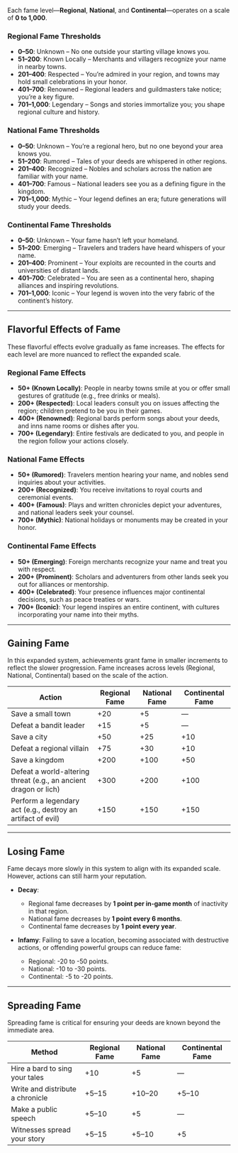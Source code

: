 Each fame level—**Regional**, **National**, and **Continental**—operates on a scale of **0 to 1,000**.

### **Regional Fame Thresholds**

- **0–50**: Unknown – No one outside your starting village knows you.
- **51–200**: Known Locally – Merchants and villagers recognize your name in nearby towns.
- **201–400**: Respected – You’re admired in your region, and towns may hold small celebrations in your honor.
- **401–700**: Renowned – Regional leaders and guildmasters take notice; you’re a key figure.
- **701–1,000**: Legendary – Songs and stories immortalize you; you shape regional culture and history.

### **National Fame Thresholds**

- **0–50**: Unknown – You’re a regional hero, but no one beyond your area knows you.
- **51–200**: Rumored – Tales of your deeds are whispered in other regions.
- **201–400**: Recognized – Nobles and scholars across the nation are familiar with your name.
- **401–700**: Famous – National leaders see you as a defining figure in the kingdom.
- **701–1,000**: Mythic – Your legend defines an era; future generations will study your deeds.

### **Continental Fame Thresholds**

- **0–50**: Unknown – Your fame hasn’t left your homeland.
- **51–200**: Emerging – Travelers and traders have heard whispers of your name.
- **201–400**: Prominent – Your exploits are recounted in the courts and universities of distant lands.
- **401–700**: Celebrated – You are seen as a continental hero, shaping alliances and inspiring revolutions.
- **701–1,000**: Iconic – Your legend is woven into the very fabric of the continent’s history.

---

## **Flavorful Effects of Fame**

These flavorful effects evolve gradually as fame increases. The effects for each level are more nuanced to reflect the expanded scale.

### **Regional Fame Effects**

- **50+ (Known Locally)**: People in nearby towns smile at you or offer small gestures of gratitude (e.g., free drinks or meals).
- **200+ (Respected)**: Local leaders consult you on issues affecting the region; children pretend to be you in their games.
- **400+ (Renowned)**: Regional bards perform songs about your deeds, and inns name rooms or dishes after you.
- **700+ (Legendary)**: Entire festivals are dedicated to you, and people in the region follow your actions closely.

### **National Fame Effects**

- **50+ (Rumored)**: Travelers mention hearing your name, and nobles send inquiries about your activities.
- **200+ (Recognized)**: You receive invitations to royal courts and ceremonial events.
- **400+ (Famous)**: Plays and written chronicles depict your adventures, and national leaders seek your counsel.
- **700+ (Mythic)**: National holidays or monuments may be created in your honor.

### **Continental Fame Effects**

- **50+ (Emerging)**: Foreign merchants recognize your name and treat you with respect.
- **200+ (Prominent)**: Scholars and adventurers from other lands seek you out for alliances or mentorship.
- **400+ (Celebrated)**: Your presence influences major continental decisions, such as peace treaties or wars.
- **700+ (Iconic)**: Your legend inspires an entire continent, with cultures incorporating your name into their myths.

---

## **Gaining Fame**

In this expanded system, achievements grant fame in smaller increments to reflect the slower progression. Fame increases across levels (Regional, National, Continental) based on the scale of the action.

|**Action**|**Regional Fame**|**National Fame**|**Continental Fame**|
|---|---|---|---|
|Save a small town|+20|+5|—|
|Defeat a bandit leader|+15|+5|—|
|Save a city|+50|+25|+10|
|Defeat a regional villain|+75|+30|+10|
|Save a kingdom|+200|+100|+50|
|Defeat a world-altering threat (e.g., an ancient dragon or lich)|+300|+200|+100|
|Perform a legendary act (e.g., destroy an artifact of evil)|+150|+150|+150|

---

## **Losing Fame**

Fame decays more slowly in this system to align with its expanded scale. However, actions can still harm your reputation.

- **Decay**:
    
    - Regional fame decreases by **1 point per in-game month** of inactivity in that region.
    - National fame decreases by **1 point every 6 months**.
    - Continental fame decreases by **1 point every year**.
- **Infamy**: Failing to save a location, becoming associated with destructive actions, or offending powerful groups can reduce fame:
    
    - Regional: -20 to -50 points.
    - National: -10 to -30 points.
    - Continental: -5 to -20 points.

---

## **Spreading Fame**

Spreading fame is critical for ensuring your deeds are known beyond the immediate area.

|**Method**|**Regional Fame**|**National Fame**|**Continental Fame**|
|---|---|---|---|
|Hire a bard to sing your tales|+10|+5|—|
|Write and distribute a chronicle|+5–15|+10–20|+5–10|
|Make a public speech|+5–10|+5|—|
|Witnesses spread your story|+5–15|+5–10|+5|

